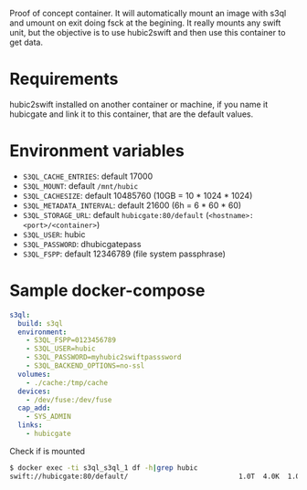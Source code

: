 
Proof of concept container. It will automatically mount an image with s3ql and umount on exit doing fsck at the begining. It really mounts any swift unit, but the objective is to use hubic2swift and then use this container to get data.

# Requirements

hubic2swift installed on another container or machine, if you name it hubicgate and link it to this container, that are the default values.

# Environment variables

- `S3QL_CACHE_ENTRIES`: default 17000
- `S3QL_MOUNT`: default `/mnt/hubic`
- `S3QL_CACHESIZE`: default 10485760 (10GB = 10 * 1024 * 1024)
- `S3QL_METADATA_INTERVAL`: default 21600 (6h = 6 * 60 * 60) 
- `S3QL_STORAGE_URL`: default `hubicgate:80/default` (`<hostname>:<port>/<container>`)
- `S3QL_USER`: hubic
- `S3QL_PASSWORD`: dhubicgatepass
- `S3QL_FSPP`: default 12346789 (file system passphrase)

# Sample docker-compose

```yml
s3ql:
  build: s3ql
  environment:
    - S3QL_FSPP=0123456789
    - S3QL_USER=hubic
    - S3QL_PASSWORD=myhubic2swiftpasssword
    - S3QL_BACKEND_OPTIONS=no-ssl
  volumes:
    - ./cache:/tmp/cache
  devices:
    - /dev/fuse:/dev/fuse
  cap_add:
    - SYS_ADMIN
  links:
    - hubicgate
```

Check if is mounted

```bash
$ docker exec -ti s3ql_s3ql_1 df -h|grep hubic
swift://hubicgate:80/default/                           1.0T  4.0K  1.0T   1% /mnt/hubic
```
